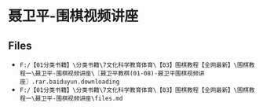 # 聂卫平-围棋视频讲座

## Files

- `F:/【01分类书籍】\分类书籍\7文化科学教育体育\【03】围棋教程【全网最新】\围棋教程一\聂卫平-围棋视频讲座\〖聂卫平教棋(01-08)-聂卫平围棋视频讲座〗.rar.baiduyun.downloading`
- `F:/【01分类书籍】\分类书籍\7文化科学教育体育\【03】围棋教程【全网最新】\围棋教程一\聂卫平-围棋视频讲座\files.md`
